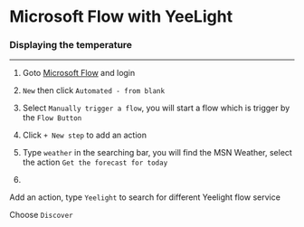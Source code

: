# Microsoft Flow with YeeLight
### Displaying the temperature
---
1. Goto [Microsoft Flow](https://flow.microsoft.com) and login

2. `New` then click `Automated - from blank`

3. Select `Manually trigger a flow`, you will start a flow which is trigger by the `Flow Button`

4. Click `+ New step` to add an action

5. Type `weather` in the searching bar, you will find the MSN Weather, select the action `Get the forecast for today`

6. 



Add an action, type `Yeelight` to search for different Yeelight flow service

Choose `Discover`